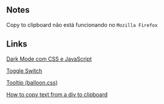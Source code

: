 ## Notes

Copy to clipboard não está funcionando no `Mozilla Firefox`

## Links

[Dark Mode com CSS e JavaScript](https://www.youtube.com/watch?v=BvhYm0BOLvA)

[Toggle Switch](https://www.w3schools.com/howto/howto_css_switch.asp)

[Tooltip (balloon.css)](https://kazzkiq.github.io/balloon.css/)

[How to copy text from a div to clipboard](https://stackoverflow.com/questions/36639681/how-to-copy-text-from-a-div-to-clipboard)
